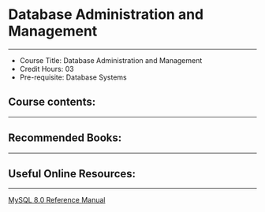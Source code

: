 # Database Administration and Management
---
- Course Title: Database Administration and Management
- Credit Hours: 03
- Pre-requisite: Database Systems

## Course contents:
---

## Recommended Books:
---

## Useful Online Resources:
---
[MySQL 8.0 Reference Manual](https://dev.mysql.com/doc/refman/8.0/en/)

